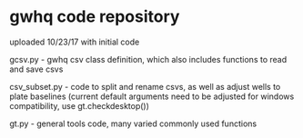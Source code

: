 # gwhq code repository

uploaded 10/23/17 with initial code

gcsv.py - gwhq csv class definition, which also includes functions to read and save csvs

csv_subset.py - code to split and rename csvs, as well as adjust wells to plate baselines
  (current default arguments need to be adjusted for windows compatibility, use gt.checkdesktop())

gt.py - general tools code, many varied commonly used functions

